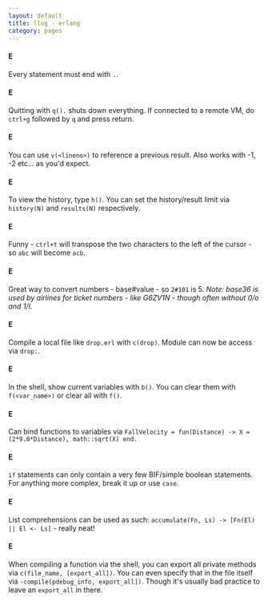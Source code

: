 ```yaml
---
layout: default
title: llog - erlang
category: pages
---
```


#### E

Every statement must end with `.`.

#### E

Quitting with `q().` shuts down everything. If connected to a remote VM, do `ctrl+g` followed by `q` and press return.

#### E

You can use `v(<lineno>)` to reference a previous result. Also works with -1, -2 etc... as you'd expect.

#### E

To view the history, type `h()`. You can set the history/result limit via `history(N)` and `results(N)` respectively.

#### E

Funny - `ctrl+t` will transpose the two characters to the left of the cursor - so `abc` will become `acb`.

#### E

Great way to convert numbers - base#value - so `2#101` is 5. _Note: base36 is used by airlines for ticket numbers - like G6ZV1N - though often without 0/o and 1/l_.

#### E

Compile a local file like `drop.erl` with `c(drop)`. Module can now be access via `drop:`.

#### E

In the shell, show current variables with `b()`. You can clear them with `f(<var_name>)` or clear all with `f()`.

#### E

Can bind functions to variables via `FallVelocity = fun(Distance) -> X = (2*9.8*Distance), math::sqrt(X) end.`

#### E

`if` statements can only contain a very few BIF/simple boolean statements. For anything more complex, break it up or use `case`.

#### E

List comprehensions can be used as such: `accumulate(Fn, Ls) -> [Fn(El) || El <- Ls]` - really neat!

#### E

When compiling a function via the shell, you can export all private methods via `c(file_name, [export_all])`. You can even specify that in the file itself via `-compile(pdebug_info, export_all])`. Though it's usually bad practice to leave an `export_all` in there.
